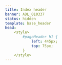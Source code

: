```yaml
---
title: Index header
banner: ADL_010337
status: hidden
template: base_header
head: 
    <style>
        #pageHeader h1 {
            left: 445px;
            top: 75px;
        }
    </style>
---
```

